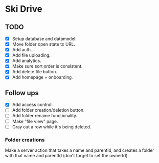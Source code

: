 # Ski Drive

## TODO

- [x] Setup database and datamodel.
- [x] Move folder open state to URL.
- [x] Add auth.
- [x] Add file uploading.
- [x] Add analytics.
- [x] Make sure sort order is consistent.
- [x] Add delete file button.
- [x] Add homepage + onboarding.

## Follow ups

- [x] Add access control.
- [ ] Add folder creation/deletion button.
- [ ] Add folder rename functionality.
- [ ] Make "file view" page.
- [ ] Gray out a row while it's being deleted.

### Folder creations

Make a server action that takes a name and parentId, and creates a folder with that name and parentId (don't forget to set the ownerId).
